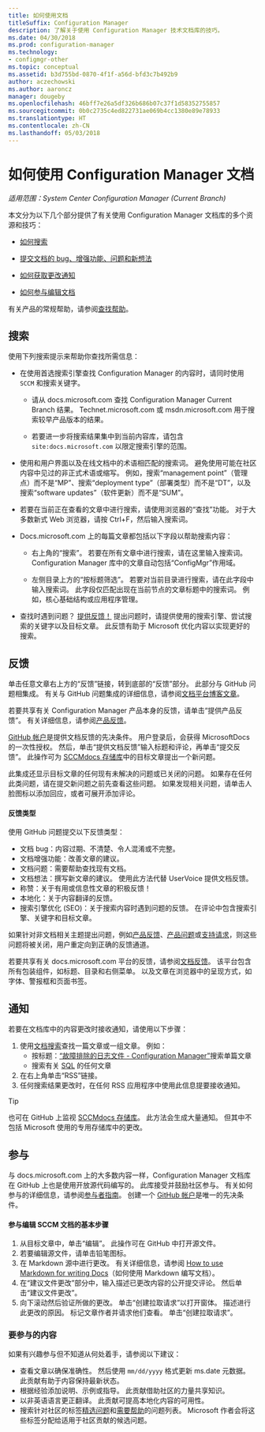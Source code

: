 ```yaml
---
title: 如何使用文档
titleSuffix: Configuration Manager
description: 了解关于使用 Configuration Manager 技术文档库的技巧。
ms.date: 04/30/2018
ms.prod: configuration-manager
ms.technology:
- configmgr-other
ms.topic: conceptual
ms.assetid: b3d755bd-0870-4f1f-a56d-bfd3c7b492b9
author: aczechowski
ms.author: aaroncz
manager: dougeby
ms.openlocfilehash: 46bff7e26a5df326b686b07c37f1d58352755857
ms.sourcegitcommit: 0b0c2735c4ed822731ae069b4cc1380e89e78933
ms.translationtype: HT
ms.contentlocale: zh-CN
ms.lasthandoff: 05/03/2018
---
```

# <a name="how-to-use-the-configuration-manager-docs"></a>如何使用 Configuration Manager 文档

*适用范围：System Center Configuration Manager (Current Branch)*

本文分为以下几个部分提供了有关使用 Configuration Manager 文档库的多个资源和技巧：  

- [如何搜索](#bkmk_searchtips)  

- [提交文档的 bug、增强功能、问题和新想法](#bkmk_docfeedback)  

- [如何获取更改通知](#bkmk_notifications)  

- [如何参与编辑文档](#bkmk_contribute)  


有关产品的常规帮助，请参阅[查找帮助](/sccm/core/understand/find-help)。


##  <a name="bkmk_searchtips"></a> 搜索   
 使用下列搜索提示来帮助你查找所需信息：  

-   在使用首选搜索引擎查找 Configuration Manager 的内容时，请同时使用 `SCCM` 和搜索关键字。  

    - 请从 docs.microsoft.com 查找 Configuration Manager Current Branch 结果。 Technet.microsoft.com 或 msdn.microsoft.com 用于搜索较早产品版本的结果。  

    - 若要进一步将搜索结果集中到当前内容库，请包含 `site:docs.microsoft.com` 以限定搜索引擎的范围。  

-   使用和用户界面以及在线文档中的术语相匹配的搜索词。 避免使用可能在社区内容中见过的非正式术语或缩写。 例如，搜索“management point”（管理点）而不是“MP”、搜索“deployment type”（部署类型）而不是“DT”，以及搜索“software updates”（软件更新）而不是“SUM”。  

-   若要在当前正在查看的文章中进行搜索，请使用浏览器的“查找”功能。 对于大多数新式 Web 浏览器，请按 Ctrl+F，然后输入搜索词。  

-   Docs.microsoft.com 上的每篇文章都包括以下字段以帮助搜索内容：  

    - 右上角的“搜索”。 若要在所有文章中进行搜索，请在这里输入搜索词。 Configuration Manager 库中的文章自动包括“ConfigMgr”作用域。  

    - 左侧目录上方的“按标题筛选”。 若要对当前目录进行搜索，请在此字段中输入搜索词。 此字段仅匹配出现在当前节点的文章标题中的搜索词。 例如，核心基础结构或应用程序管理。  

- 查找时遇到问题？ [提供反馈！](#bkmk_docfeedback) 提出问题时，请提供使用的搜索引擎、尝试搜索的关键字以及目标文章。 此反馈有助于 Microsoft 优化内容以实现更好的搜索。  



## <a name="bkmk_docfeedback"></a> 反馈

单击任意文章右上方的“反馈”链接，转到底部的“反馈”部分。 此部分与 GitHub 问题相集成。 有关与 GitHub 问题集成的详细信息，请参阅[文档平台博客文章](https://docs.microsoft.com/teamblog/a-new-feedback-system-is-coming-to-docs)。

若要共享有关 Configuration Manager 产品本身的反馈，请单击“提供产品反馈”。 有关详细信息，请参阅[产品反馈](/sccm/core/understand/find-help#product-feedback)。 

[GitHub 帐户](https://github.com/join)是提供文档反馈的先决条件。 用户登录后，会获得 MicrosoftDocs 的一次性授权。 然后，单击“提供文档反馈”输入标题和评论，再单击“提交反馈”。 此操作可为 [SCCMdocs 存储库](https://github.com/MicrosoftDocs/SCCMdocs/issues)中的目标文章提出一个新问题。

此集成还显示目标文章的任何现有未解决的问题或已关闭的问题。 如果存在任何此类问题，请在提交新问题之前先查看这些问题。 如果发现相关问题，请单击人脸图标以添加回应，或者可展开添加评论。 

#### <a name="types-of-feedback"></a>反馈类型
使用 GitHub 问题提交以下反馈类型：
- 文档 bug：内容过期、不清楚、令人混淆或不完整。
- 文档增强功能：改善文章的建议。
- 文档问题：需要帮助查找现有文档。
- 文档想法：撰写新文章的建议。 使用此方法代替 UserVoice 提供文档反馈。
- 称赞：关于有用或信息性文章的积极反馈！
- 本地化：关于内容翻译的反馈。
- 搜索引擎优化 (SEO)：关于搜索内容时遇到问题的反馈。 在评论中包含搜索引擎、关键字和目标文章。

如果针对非文档相关主题提出问题，例如[产品反馈](/sccm/core/understand/find-help#product-feedback)、[产品问题](https://social.technet.microsoft.com/Forums/en-US/home?category=ConfigMgrCB)或[支持请求](https://aka.ms/cmcbsupport)，则这些问题将被关闭，用户重定向到正确的反馈通道。

若要共享有关 docs.microsoft.com 平台的反馈，请参阅[文档反馈](https://aka.ms/sitefeedback)。 该平台包含所有包装组件，如标题、目录和右侧菜单。 以及文章在浏览器中的呈现方式，如字体、警报框和页面书签。



## <a name="bkmk_notifications"></a> 通知

若要在文档库中的内容更改时接收通知，请使用以下步骤：

1. 使用[文档搜索](https://docs.microsoft.com/search/index?scope=ConfigMgr)查找一篇文章或一组文章。 例如：
    - 按标题：[“故障排除的日志文件 - Configuration Manager”](https://docs.microsoft.com/search/index?search=%22Log+files+for+troubleshooting+-+Configuration+Manager%22&scope=ConfigMgr)搜索单篇文章
    - 搜索有关 [SQL](https://docs.microsoft.com/search/index?search=SQL&scope=ConfigMgr) 的任何文章
2. 在右上角单击“RSS”链接。 
3. 任何搜索结果更改时，在任何 RSS 应用程序中使用此信息提要接收通知。


> [!Tip]  
> 也可在 GitHub 上监视 [SCCMdocs 存储库](https://github.com/MicrosoftDocs/SCCMdocs)。 此方法会生成大量通知。 但其中不包括 Microsoft 使用的专用存储库中的更改。  



## <a name="bkmk_contribute"></a> 参与

与 docs.microsoft.com 上的大多数内容一样，Configuration Manager 文档库在 GitHub 上也是使用开放源代码编写的。 此库接受并鼓励社区参与。 有关如何参与的详细信息，请参阅[参与者指南](https://docs.microsoft.com/contribute)。 创建一个 [GitHub 帐户](https://github.com/join)是唯一的先决条件。

#### <a name="basic-steps-to-contribute-to-sccmdocs"></a>参与编辑 SCCM 文档的基本步骤
1. 从目标文章中，单击“编辑”。 此操作可在 GitHub 中打开源文件。
2. 若要编辑源文件，请单击铅笔图标。
3. 在 Markdown 源中进行更改。 有关详细信息，请参阅 [How to use Markdown for writing Docs](https://docs.microsoft.com/contribute/how-to-write-use-markdown)（如何使用 Markdown 编写文档）。 
4. 在“建议文件更改”部分中，输入描述已更改内容的公开提交评论。 然后单击“建议文件更改”。
5. 向下滚动然后验证所做的更改。 单击“创建拉取请求”以打开窗体。 描述进行此更改的原因。 标记文章作者并请求他们查看。 单击“创建拉取请求”。

### <a name="what-to-contribute"></a>要参与的内容
如果有兴趣参与但不知道从何处着手，请参阅以下建议：
- 查看文章以确保准确性。 然后使用 `mm/dd/yyyy` 格式更新 ms.date 元数据。 此贡献有助于内容保持最新状态。
- 根据经验添加说明、示例或指导。 此贡献借助社区的力量共享知识。  
- 以非英语语言更正翻译。 此贡献可提高本地化内容的可用性。
- 搜索针对社区的标签[精选问题](https://github.com/MicrosoftDocs/sccmdocs/issues?q=is:open+is:issue+label:good-first-issue)和[需要帮助](https://github.com/MicrosoftDocs/sccmdocs/issues?q=is:open+is:issue+label:help-wanted)的问题列表。 Microsoft 作者会将这些标签分配给适用于社区贡献的候选问题。